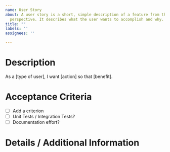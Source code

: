 ```yaml
---
name: User Story
about: A user story is a short, simple description of a feature from the end-user's
  perspective. It describes what the user wants to accomplish and why.
title: ""
labels: ''
assignees: ''

---
```


# Description

As a [type of user], I want [action] so that [benefit].

# Acceptance Criteria

- [ ] Add a criterion
- [ ] Unit Tests / Integration Tests?
- [ ] Documentation effort?

# Details / Additional Information
